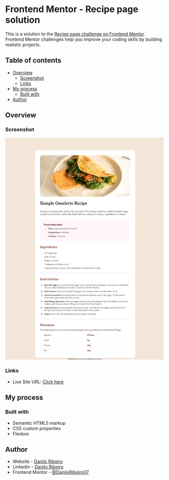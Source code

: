 # Frontend Mentor - Recipe page solution

This is a solution to the [Recipe page challenge on Frontend Mentor](https://www.frontendmentor.io/challenges/recipe-page-KiTsR8QQKm). Frontend Mentor challenges help you improve your coding skills by building realistic projects.

## Table of contents

- [Overview](#overview)
  - [Screenshot](#screenshot)
  - [Links](#links)
- [My process](#my-process)
  - [Built with](#built-with)
- [Author](#author)


## Overview

### Screenshot

![Screenshot](./screenshot.jpeg)

### Links

- Live Site URL: [Click here](https://daniloribeiro07.github.io/front_end_mentor/recipe-page/)

## My process

### Built with

- Semantic HTML5 markup
- CSS custom properties
- Flexbox

## Author

- Website - [Danilo Ribeiro](https://daniloribeiro07.github.io/)
- Linkedin - [Danilo Ribeiro](https://www.linkedin.com/in/danilorib/)
- Frontend Mentor - [@DaniloRibeiro07](https://www.frontendmentor.io/profile/DaniloRibeiro07)
